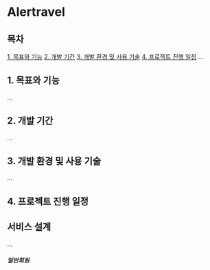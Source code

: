 # Alertravel

## 목차
[1. 목표와 기능](#1-목표와-기능)
[2. 개발 기간](#2-개발-기간)
[3. 개발 환경 및 사용 기술](#3-개발-환경-및-사용-기술)
[4. 프로젝트 진행 일정](#4-프로젝트-진행-일정)
...

## 1. 목표와 기능
...
## 2. 개발 기간
...
## 3. 개발 환경 및 사용 기술
...
## 4. 프로젝트 진행 일정

## 서비스 설계
...


##### 일반회원
